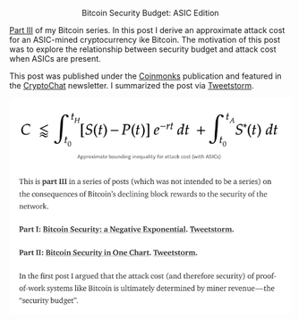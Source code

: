<center> <p id="title">Bitcoin Security Budget: ASIC Edition</p> </center>

[Part III](https://medium.com/coinmonks/bitcoin-security-budget-asic-edition-59a8323f9529) of my Bitcoin series.
In this post I derive an approximate attack cost for an ASIC-mined cryptocurrency ike Bitcoin.
The motivation of this post was to explore the relationship between security budget and attack cost when ASICs are present.

This post was published under the [Coinmonks](https://medium.com/coinmonks) publication and featured in the [CryptoChat](https://us16.campaign-archive.com/?u=1f5a2ff3f60a10d68aea34a25&id=581cedad6e) newsletter.
I summarized the post via [Tweetstorm](https://twitter.com/jordanmmck/status/1046780961562624000).

[![Post](/public/images/equation_screen.png)](https://medium.com/@jordanmmck/bitcoin-security-budget-asic-edition-59a8323f9529)
